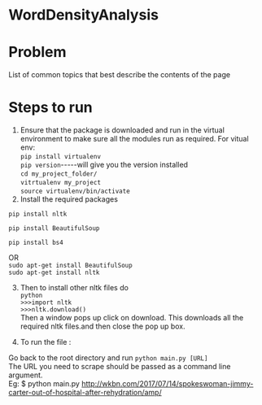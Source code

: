 # WordDensityAnalysis
# Problem
List of common topics that best describe the contents of the page<br />
# Steps to run <br />

1.	Ensure that the package is downloaded and run in the virtual environment to make sure all the modules run as required.
For vitual env:<br />
`pip install virtualenv`<br />
`pip version`-----will give you the version installed<br />
`cd my_project_folder/`<br />
`vitrtualenv my_project`<br />
`source virtualenv/bin/activate`<br />
2.	Install the required packages<br />

`pip install nltk`<br />

`pip install BeautifulSoup`<br />

`pip install bs4`<br />

OR<br />
	`sudo apt-get install BeautifulSoup`<br />
	`sudo apt-get install nltk`<br />


3.	Then to install other nltk files do<br />
`python`<br />
`>>>import nltk`<br />
`>>>nltk.download()`<br />
Then a window pops up click on download.
This downloads all the required nltk files.and then close the pop up box.

4.	To run the file :<br />

Go back to the root directory and run
`python main.py [URL]`<br />
The URL you need to scrape should be passed as a command line argument.<br />
Eg: $ python main.py http://wkbn.com/2017/07/14/spokeswoman-jimmy-carter-out-of-hospital-after-rehydration/amp/



